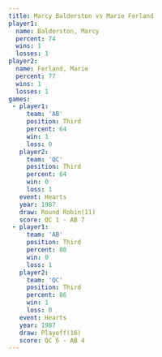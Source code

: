 ```yaml
---
title: Marcy Balderston vs Marie Ferland
player1:                 
  name: Balderston, Marcy
  percent: 74            
  wins: 1                
  losses: 1              
player2:                 
  name: Ferland, Marie   
  percent: 77            
  wins: 1                
  losses: 1              
games:
 - player1:         
     team: 'AB'     
     position: Third
     percent: 64    
     win: 1         
     loss: 0        
   player2:         
     team: 'QC'     
     position: Third
     percent: 64    
     win: 0         
     loss: 1        
   event: Hearts        
   year: 1987           
   draw: Round Robin(11)
   score: QC 1 - AB 7   
 - player1:         
     team: 'AB'     
     position: Third
     percent: 80    
     win: 0         
     loss: 1        
   player2:         
     team: 'QC'     
     position: Third
     percent: 86    
     win: 1         
     loss: 0        
   event: Hearts     
   year: 1987        
   draw: Playoff(16) 
   score: QC 6 - AB 4
---
```

